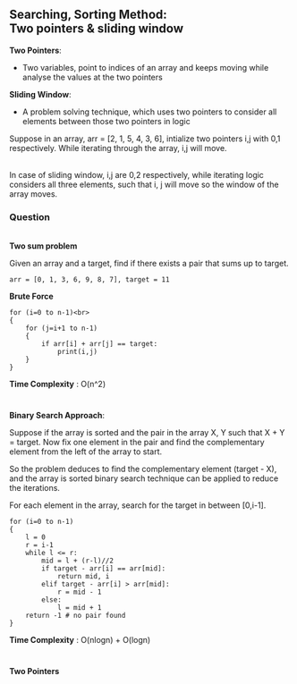 ## Searching, Sorting Method:<br>Two pointers & sliding window

**Two Pointers**: <br>

- Two variables, point to indices of an array and keeps moving while analyse the values at the two pointers

**Sliding Window**: <br>

- A problem solving technique, which uses two pointers to consider all elements between those two pointers in logic

Suppose in an array, arr = [2, 1, 5, 4, 3, 6], intialize two pointers i,j with 0,1 respectively.
While iterating through the array, i,j will move.

<br>
In case of sliding window, i,j are 0,2 respectively, while iterating logic considers all three elements, such that i, j will move so the window of the array moves.

### Question

<br>
<b>Two sum problem</b>
<br>

Given an array and a target, find if there exists a pair that sums up to target.
<br>

```
arr = [0, 1, 3, 6, 9, 8, 7], target = 11
```

<b>Brute Force</b>
<br>

```
for (i=0 to n-1)<br>
{
    for (j=i+1 to n-1)
    {
        if arr[i] + arr[j] == target:
            print(i,j)
    }
}
```

<b>Time Complexity</b> : O(n^2)
#

<b>Binary Search Approach</b>:

Suppose if the array is sorted and the pair in the array X, Y such that X + Y = target. Now fix one element in the pair and find the complementary element from the left of the array to start.

So the problem deduces to find the complementary element (target - X), and the array is sorted binary search technique can be applied to reduce the iterations. <br>

For each element in the array, search for the target in between [0,i-1].

```
for (i=0 to n-1)
{
    l = 0
    r = i-1
    while l <= r:
        mid = l + (r-l)//2
        if target - arr[i] == arr[mid]:
            return mid, i
        elif target - arr[i] > arr[mid]:
            r = mid - 1
        else:
            l = mid + 1
    return -1 # no pair found
}
```

<b>Time Complexity</b> : O(nlogn) + O(logn)

#

<b>Two Pointers</b>

